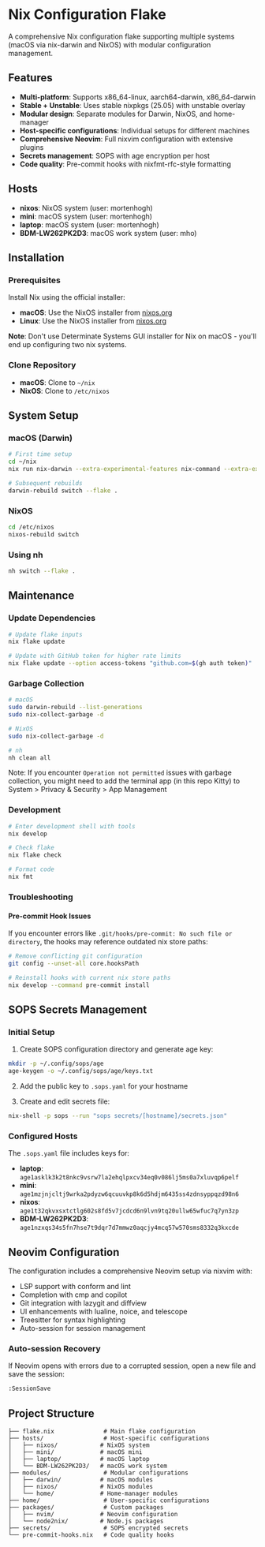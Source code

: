# Nix Configuration Flake

A comprehensive Nix configuration flake supporting multiple systems (macOS via nix-darwin and NixOS) with modular configuration management.

## Features

- **Multi-platform**: Supports x86_64-linux, aarch64-darwin, x86_64-darwin
- **Stable + Unstable**: Uses stable nixpkgs (25.05) with unstable overlay
- **Modular design**: Separate modules for Darwin, NixOS, and home-manager
- **Host-specific configurations**: Individual setups for different machines
- **Comprehensive Neovim**: Full nixvim configuration with extensive plugins
- **Secrets management**: SOPS with age encryption per host
- **Code quality**: Pre-commit hooks with nixfmt-rfc-style formatting

## Hosts

- **nixos**: NixOS system (user: mortenhogh)
- **mini**: macOS system (user: mortenhogh)
- **laptop**: macOS system (user: mortenhogh)
- **BDM-LW262PK2D3**: macOS work system (user: mho)

## Installation

### Prerequisites

Install Nix using the official installer:

- **macOS**: Use the NixOS installer from [nixos.org](https://nixos.org/download.html)
- **Linux**: Use the NixOS installer from [nixos.org](https://nixos.org/download.html)

**Note**: Don't use Determinate Systems GUI installer for Nix on macOS - you'll end up configuring two nix systems.

### Clone Repository

- **macOS**: Clone to `~/nix`
- **NixOS**: Clone to `/etc/nixos`

## System Setup

### macOS (Darwin)

```bash
# First time setup
cd ~/nix
nix run nix-darwin --extra-experimental-features nix-command --extra-experimental-features flakes -- switch --flake .

# Subsequent rebuilds
darwin-rebuild switch --flake .
```

### NixOS

```bash
cd /etc/nixos
nixos-rebuild switch
```

### Using nh

```bash
nh switch --flake .
```

## Maintenance

### Update Dependencies

```bash
# Update flake inputs
nix flake update

# Update with GitHub token for higher rate limits
nix flake update --option access-tokens "github.com=$(gh auth token)"
```

### Garbage Collection

```bash
# macOS
sudo darwin-rebuild --list-generations
sudo nix-collect-garbage -d

# NixOS
sudo nix-collect-garbage -d

# nh
nh clean all
```

Note: If you encounter `Operation not permitted` issues with garbage collection, you might need to add the terminal app (in this repo Kitty) to System > Privacy & Security > App Management

### Development

```bash
# Enter development shell with tools
nix develop

# Check flake
nix flake check

# Format code
nix fmt
```

### Troubleshooting

#### Pre-commit Hook Issues

If you encounter errors like `.git/hooks/pre-commit: No such file or directory`, the hooks may reference outdated nix store paths:

```bash
# Remove conflicting git configuration
git config --unset-all core.hooksPath

# Reinstall hooks with current nix store paths
nix develop --command pre-commit install
```

## SOPS Secrets Management

### Initial Setup

1. Create SOPS configuration directory and generate age key:

```bash
mkdir -p ~/.config/sops/age
age-keygen -o ~/.config/sops/age/keys.txt
```

2. Add the public key to `.sops.yaml` for your hostname

3. Create and edit secrets file:

```bash
nix-shell -p sops --run "sops secrets/[hostname]/secrets.json"
```

### Configured Hosts

The `.sops.yaml` file includes keys for:

- **laptop**: `age1asklk3k2t8nkc9vsrw7la2ehqlpxcv34eq0v086lj5ms0a7xluvqp6pelf`
- **mini**: `age1mzjnjcltj9wrka2pdyzw6qcuuvkp8k6d5hdjm6435ss4zdnsyppqzd98n6`
- **nixos**: `age1t32qkvxsxtctlg602s8fd5v7jcdcd6n9lvn9tq20ullw65wfuc7q7yn3zp`
- **BDM-LW262PK2D3**: `age1nzxqs34s5fn7hse7t9dqr7d7mmwz0aqcjy4mcq57w570sms8332q3kxcde`

## Neovim Configuration

The configuration includes a comprehensive Neovim setup via nixvim with:

- LSP support with conform and lint
- Completion with cmp and copilot
- Git integration with lazygit and diffview
- UI enhancements with lualine, noice, and telescope
- Treesitter for syntax highlighting
- Auto-session for session management

### Auto-session Recovery

If Neovim opens with errors due to a corrupted session, open a new file and save the session:

```bash
:SessionSave
```

## Project Structure

```
├── flake.nix              # Main flake configuration
├── hosts/                 # Host-specific configurations
│   ├── nixos/            # NixOS system
│   ├── mini/             # macOS mini
│   ├── laptop/           # macOS laptop
│   └── BDM-LW262PK2D3/   # macOS work system
├── modules/               # Modular configurations
│   ├── darwin/           # macOS modules
│   ├── nixos/            # NixOS modules
│   └── home/             # Home-manager modules
├── home/                  # User-specific configurations
├── packages/              # Custom packages
│   ├── nvim/             # Neovim configuration
│   └── node2nix/         # Node.js packages
├── secrets/               # SOPS encrypted secrets
└── pre-commit-hooks.nix   # Code quality hooks
```
